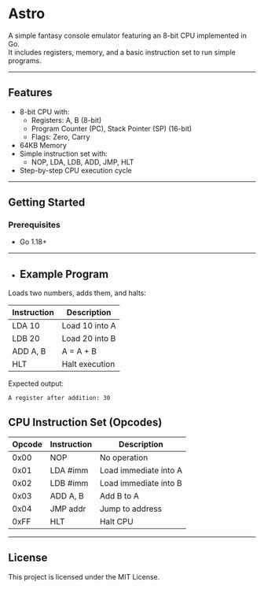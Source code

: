 # Astro

A simple fantasy console emulator featuring an 8-bit CPU implemented in Go.  
It includes registers, memory, and a basic instruction set to run simple programs.

---

## Features

- 8-bit CPU with:
  - Registers: A, B (8-bit)
  - Program Counter (PC), Stack Pointer (SP) (16-bit)
  - Flags: Zero, Carry
- 64KB Memory
- Simple instruction set with:
  - NOP, LDA, LDB, ADD, JMP, HLT
- Step-by-step CPU execution cycle

---

## Getting Started

### Prerequisites

- Go 1.18+

---

- ## Example Program

Loads two numbers, adds them, and halts:

| Instruction | Description         |
|-------------|---------------------|
| LDA 10      | Load 10 into A      |
| LDB 20      | Load 20 into B      |
| ADD A, B    | A = A + B           |
| HLT         | Halt execution      |

Expected output:
```
A register after addition: 30
```

## CPU Instruction Set (Opcodes)

| Opcode | Instruction | Description               |
|--------|-------------|---------------------------|
| 0x00   | NOP         | No operation              |
| 0x01   | LDA #imm    | Load immediate into A     |
| 0x02   | LDB #imm    | Load immediate into B     |
| 0x03   | ADD A, B    | Add B to A                |
| 0x04   | JMP addr    | Jump to address           |
| 0xFF   | HLT         | Halt CPU                  |

---

## License

This project is licensed under the MIT License.
